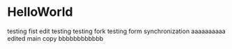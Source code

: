 # HelloWorld
testing
fist edit
testing
testing fork
testing form synchronization
aaaaaaaaaa
edited main copy
bbbbbbbbbbbb
